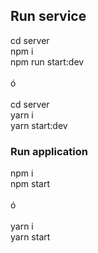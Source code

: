 ## Run service

cd server <br />
npm i <br />
npm run start:dev <br />
 <br />
ó <br />
<br />
cd server <br />
yarn i <br />
yarn start:dev <br />


### Run application

npm i <br />
npm start <br />
<br />
ó<br />
<br />
yarn i<br />
yarn start<br />

